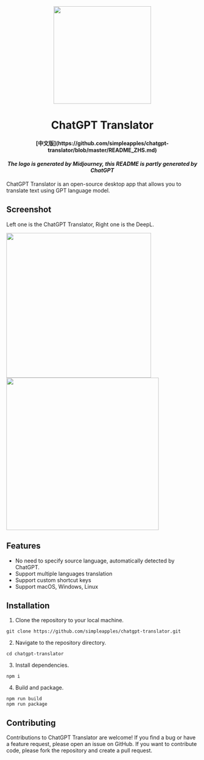 <div align="center">
<img width="256" src="https://github.com/simpleapples/chatgpt-translator/blob/master/assets/icons/512x512.png">
<h1>ChatGPT Translator</h1>
<h4>[中文版](https://github.com/simpleapples/chatgpt-translator/blob/master/README_ZHS.md)</h4>
<h4><i>The logo is generated by Midjourney, this README is partly generated by ChatGPT</i></h4>
</div>

ChatGPT Translator is an open-source desktop app that allows you to translate text using GPT language model.

## Screenshot

Left one is the ChatGPT Translator, Right one is the DeepL.

<img width="380" src="https://github.com/simpleapples/chatgpt-translator/blob/master/docs/chatgpt_screenshot.png"><img width="400" src="https://github.com/simpleapples/chatgpt-translator/blob/master/docs/deepl_screenshot.png">

## Features

-   No need to specify source language, automatically detected by ChatGPT.
-   Support multiple languages translation
-   Support custom shortcut keys
-   Support macOS, Windows, Linux

## Installation

1. Clone the repository to your local machine.

```
git clone https://github.com/simpleapples/chatgpt-translator.git
```

2. Navigate to the repository directory.

```
cd chatgpt-translator
```

3. Install dependencies.

```
npm i
```

4. Build and package.

```
npm run build
npm run package
```

## Contributing

Contributions to ChatGPT Translator are welcome! If you find a bug or have a feature request, please open an issue on GitHub. If you want to contribute code, please fork the repository and create a pull request.
